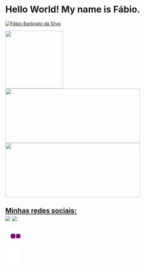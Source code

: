 <h1> Hello World! My name is Fábio. </h1>

[![Fábio Barbirato da Silva](https://github-readme-stats.vercel.app/api?username=fabiobarbirato)](https://github.com/fabiobarbirato/github-readme-stats)

<div>
    <img align="center" width="180" height="180" src="https://c.tenor.com/huWvpTgSDv4AAAAC/website-development-website.gif"><br>
</div>
<div>

  <a href="https://github.com/FabioBarbirato">
  <img height="170em" width="420"  align="center" src="https://github-readme-stats.vercel.app/api?username=FabioBarbirato&show_icons=true&theme=chartreuse-dark&include_all_commits=true&count_private=true"/>
  <img height="170em" width="420"  align="center" src="https://github-readme-stats.vercel.app/api/top-langs/?username=FabioBarbirato&layout=compact&langs_count=7&theme=chartreuse-dark" />

 <br>
 <h2> Minhas redes sociais:<br>
  <a href="https://www.instagram.com/fabio.barbirato/" target="_blank"><img src="https://img.shields.io/badge/-Instagram-%23E4405F?style=for-the-badge&logo=instagram&logoColor=white" target="_blank"></a>
  <a href="https://www.linkedin.com/in/fabio-barbirato/" target="_blank"><img src="https://img.shields.io/badge/-LinkedIn-%230077B5?style=for-the-badge&logo=linkedin&logoColor=white" target="_blank"></a>

</div>

![snake gif](https://github.com/FabioBarbirato/FabioBarbirato/blob/output/github-contribution-grid-snake.gif)
